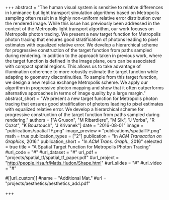 +++
abstract = "The human visual system is sensitive to relative differences in luminance but light transport simulation algorithms based on Metropolis sampling often result in a highly non-uniform relative error distribution over the rendered image. While this issue has previously been addressed in the context of the Metropolis light transport algorithm, our work focuses on Metropolis photon tracing. We present a new target function for Metropolis photon tracing that ensures good stratification of photons leading to pixel estimates with equalized relative error. We develop a hierarchical scheme for progressive construction of the target function from paths sampled during rendering. In addition to the approach taken in previous work, where the target function is defined in the image plane, ours can be associated with compact spatial regions. This allows us to take advantage of illumination coherence to more robustly estimate the target function while adapting to geometry discontinuities. To sample from this target function, we design a new replica exchange Metropolis scheme. We apply our algorithm in progressive photon mapping and show that it often outperforms alternative approaches in terms of image quality by a large margin."
abstract_short = "We present a new target function for Metropolis photon tracing that ensures good stratification of photons leading to pixel estimates with equalized relative error. We develop a hierarchical scheme for progressive construction of the target function from paths sampled during rendering."
authors = ["A Gruson", "M Ribardiere", "M Sik", "J Vorba", "R Cozot", "K Bouatouch", "J Krivanek"]
date = "2016-08-01"
image = "publications/spatialTF.png"
image_preview = "publications/spatialTF.png"
math = true
publication_types = ["2"]
publication = "In *ACM Transaction on Graphics*, 2016."
publication_short = "In *ACM Trans. Graph.*, 2016"
selected = true
title = "A Spatial Target Function for Metropolis Photon Tracing"
#url_code = "#"
#url_dataset = "#"
url_pdf = "projects/spatial_tf/spatial_tf_paper.pdf"
#url_project = "http://people.irisa.fr/Matis.Hudon/Shape.html"
#url_slides = "#"
#url_video = "#"

#[[url_custom]]
#name = "Additional Mat."
#url = "projects/aesthetics/aesthetics_add.pdf"

+++
